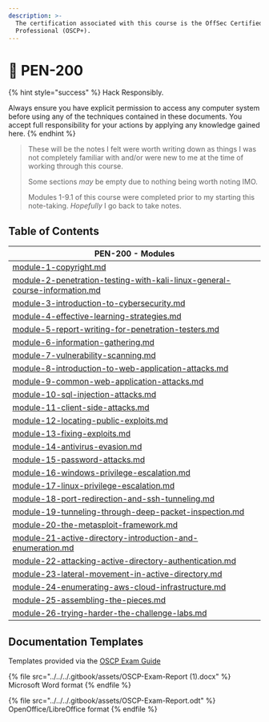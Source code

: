 ```yaml
---
description: >-
  The certification associated with this course is the OffSec Certified
  Professional (OSCP+).
---
```


# 🐲 PEN-200

{% hint style="success" %}
Hack Responsibly.

Always ensure you have explicit permission to access any computer system before using any of the techniques contained in these documents. You accept full responsibility for your actions by applying any knowledge gained here.
{% endhint %}

> These will be the notes I felt were worth writing down as things I was not completely familiar with and/or were new to me at the time of working through this course.
>
> Some sections _may_ be empty due to nothing being worth noting IMO.
>
> Modules 1-9.1 of this course were completed prior to my starting this note-taking. _Hopefully_ I go back to take notes.

## Table of Contents

| PEN-200 - Modules                                                                                                                                                  |
| ------------------------------------------------------------------------------------------------------------------------------------------------------------------ |
| [module-1-copyright.md](module-1-copyright.md "mention")                                                                                                           |
| [module-2-penetration-testing-with-kali-linux-general-course-information.md](module-2-penetration-testing-with-kali-linux-general-course-information.md "mention") |
| [module-3-introduction-to-cybersecurity.md](module-3-introduction-to-cybersecurity.md "mention")                                                                   |
| [module-4-effective-learning-strategies.md](module-4-effective-learning-strategies.md "mention")                                                                   |
| [module-5-report-writing-for-penetration-testers.md](module-5-report-writing-for-penetration-testers.md "mention")                                                 |
| [module-6-information-gathering.md](module-6-information-gathering.md "mention")                                                                                   |
| [module-7-vulnerability-scanning.md](module-7-vulnerability-scanning.md "mention")                                                                                 |
| [module-8-introduction-to-web-application-attacks.md](module-8-introduction-to-web-application-attacks.md "mention")                                               |
| [module-9-common-web-application-attacks.md](module-9-common-web-application-attacks.md "mention")                                                                 |
| [module-10-sql-injection-attacks.md](module-10-sql-injection-attacks.md "mention")                                                                                 |
| [module-11-client-side-attacks.md](module-11-client-side-attacks.md "mention")                                                                                     |
| [module-12-locating-public-exploits.md](module-12-locating-public-exploits.md "mention")                                                                           |
| [module-13-fixing-exploits.md](module-13-fixing-exploits.md "mention")                                                                                             |
| [module-14-antivirus-evasion.md](module-14-antivirus-evasion.md "mention")                                                                                         |
| [module-15-password-attacks.md](module-15-password-attacks.md "mention")                                                                                           |
| [module-16-windows-privilege-escalation.md](module-16-windows-privilege-escalation.md "mention")                                                                   |
| [module-17-linux-privilege-escalation.md](module-17-linux-privilege-escalation.md "mention")                                                                       |
| [module-18-port-redirection-and-ssh-tunneling.md](module-18-port-redirection-and-ssh-tunneling.md "mention")                                                       |
| [module-19-tunneling-through-deep-packet-inspection.md](module-19-tunneling-through-deep-packet-inspection.md "mention")                                           |
| [module-20-the-metasploit-framework.md](module-20-the-metasploit-framework.md "mention")                                                                           |
| [module-21-active-directory-introduction-and-enumeration.md](module-21-active-directory-introduction-and-enumeration.md "mention")                                 |
| [module-22-attacking-active-directory-authentication.md](module-22-attacking-active-directory-authentication.md "mention")                                         |
| [module-23-lateral-movement-in-active-directory.md](module-23-lateral-movement-in-active-directory.md "mention")                                                   |
| [module-24-enumerating-aws-cloud-infrastructure.md](module-24-enumerating-aws-cloud-infrastructure.md "mention")                                                   |
| [module-25-assembling-the-pieces.md](module-25-assembling-the-pieces.md "mention")                                                                                 |
| [module-26-trying-harder-the-challenge-labs.md](module-26-trying-harder-the-challenge-labs.md "mention")                                                           |

## Documentation Templates&#x20;

Templates provided via the [OSCP Exam Guide](https://help.offsec.com/hc/en-us/articles/360040165632-OSCP-Exam-Guide)

{% file src="../../../.gitbook/assets/OSCP-Exam-Report (1).docx" %}
Microsoft Word format
{% endfile %}

{% file src="../../../.gitbook/assets/OSCP-Exam-Report.odt" %}
OpenOffice/LibreOffice format
{% endfile %}
